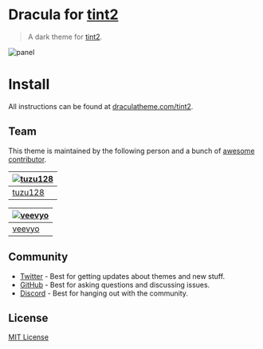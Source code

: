 # Dracula for [tint2](https://github.com/semplice/tint2)

> A dark theme for [tint2](https://github.com/semplice/tint2).

![panel](https://github.com/veevyo/dracula-tint2/assets/41368076/9f9da328-6aa8-49f5-9c36-486a06d392e4)
# Install

All instructions can be found at [draculatheme.com/tint2](https://draculatheme.com/tint2).

## Team

This theme is maintained by the following person and a bunch of [awesome contributor](https://github.com/tuzu128).

| [![tuzu128](https://github.com/tuzu128.png?size=100)](https://github.com/tuzu128) |
| ---------------------------------------------------------------------------------------- |
| [tuzu128](https://github.com/tuzu128)                                               |

| [![veevyo](https://github.com/veevyo.png?size=100)](https://github.com/veevyo) |
| ---------------------------------------------------------------------------------------- |
| [veevyo](https://github.com/veevyo)

## Community

- [Twitter](https://twitter.com/draculatheme) - Best for getting updates about themes and new stuff.
- [GitHub](https://github.com/dracula/dracula-theme/discussions) - Best for asking questions and discussing issues.
- [Discord](https://draculatheme.com/discord-invite) - Best for hanging out with the community.

## License

[MIT License](./LICENSE)
